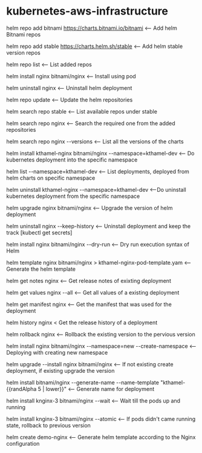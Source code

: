 # kubernetes-aws-infrastructure

helm repo add bitnami https://charts.bitnami.io/bitnami <-- Add helm Bitnami repos

helm repo add stable https://charts.helm.sh/stable <-- Add helm stable version repos

helm repo list <-- List added repos

helm install nginx bitnami/nginx <-- Install using pod

helm uninstall nginx <-- Uninstall helm deployment

helm repo update <-- Update the helm repositories

helm search repo stable <-- List available repos under stable

helm search repo nginx <-- Search the required one from the added repositories

helm search repo nginx --versions <-- List all the versions of the charts

helm install kthamel-nginx bitnami/nginx --namespace=kthamel-dev <-- Do kubernetes deployment into the specific namespace

helm list --namespace=kthamel-dev <-- List deployments, deployed from helm charts on specific namespace

helm uninstall kthamel-nginx --namespace=kthamel-dev <--Do uninstall kubernetes deployment from the specific namespace

helm upgrade nginx bitnami/nginx <-- Upgrade the version of helm deployment

helm uninstall nginx --keep-history <-- Uninstall deployment and keep the track [kubectl get secrets]

helm install nginx bitnami/nginx --dry-run <-- Dry run execution syntax of Helm

helm template nginx bitnami/nginx > kthamel-nginx-pod-template.yam <-- Generate the helm template

helm get notes nginx <-- Get release notes of exixting deployment

helm get values nginx --all <-- Get all values of a existing deployment

helm get manifest nginx <-- Get the manifest that was used for the deployment

helm history nginx < Get the release history of a deployment 

helm rollback nginx <-- Rollback the existing version to the pervious version

helm install nginx bitnami/nginx --namespace=new --create-namespace <-- Deploying with creating new namespace

helm upgrade --install nginx bitnami/nginx <-- If not existing create deployment, if existing upgrade the version

helm install bitnami/nginx --generate-name --name-template "kthamel-{{randAlpha 5 | lower}}" <-- Generate name for deployment

helm install knginx-3 bitnami/nginx --wait <-- Wait till the pods up and running

helm install knginx-3 bitnami/nginx --atomic <-- If pods didn't came running state, rollback to previous version

helm create demo-nginx <-- Generate helm template according to the Nginx configuration

